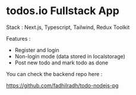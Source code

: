 # todos.io Fullstack App

Stack : Next.js, Typescript, Tailwind, Redux Toolkit

Features :

- Register and login
- Non-login mode (data stored in localstorage)
- Post new todo and mark todo as done

You can check the backend repo here :

https://github.com/fadhilradh/todo-nodejs-pg

